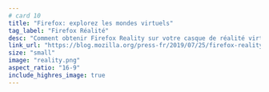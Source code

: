 ```yaml
---
# card 10
title: "Firefox: explorez les mondes virtuels"
tag_label: "Firefox Réalité"
desc: "Comment obtenir Firefox Reality sur votre casque de réalité virtuelle."
link_url: "https://blog.mozilla.org/press-fr/2019/07/25/firefox-reality-est-disponible-pour-oculus-quest/?utm_source=www.mozilla.org&utm_medium=referral&utm_campaign=homepage&utm_content=card"
size: "small"
image: "reality.png"
aspect_ratio: "16-9"
include_highres_image: true
---
```

